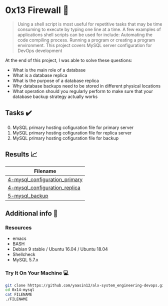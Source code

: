 # 0x13 Firewall :wrench:

> Using a shell script is most useful for repetitive tasks that may be time consuming to execute by typing one line at a time. A few examples of applications shell scripts can be used for include: Automating the code compiling process. Running a program or creating a program environment. This project covers MySQL server configuration for DevOps development

At the end of this project, I was able to solve these questions:

* What is the main role of a database
* What is a database replica
* What is the purpose of a database replica
* Why database backups need to be stored in different physical locations
* What operation should you regularly perform to make sure that your database backup strategy actually works


## Tasks :heavy_check_mark:

0. MySQL primary hosting cofiguration file for primary server
1. MySQL primary hosting cofiguration file for replica server
2. MySQL primary hosting cofiguration file for backup



## Results :chart_with_upwards_trend:

| Filename |
| ------ |
| [4-mysql_configuration_primary](https://github.com/yaasin12/alx-system_engineering-devops/blob/master/0x14-mysql/4-mysql_configuration_primary)|
| [4-mysql_configuration_replica](https://github.com/yaasin12/alx-system_engineering-devops/blob/master/0x14-mysql/4-mysql_configuration_replica)|
| [5-mysql_backup](https://github.com/yaasin12/alx-system_engineering-devops/blob/master/0x14-mysql/5-mysql_backup)|

## Additional info :construction:
### Resources

- emacs
- BASH
- Debian 9 stable / Ubuntu 16.04 / Ubuntu 18.04 
- Shellcheck
- MySQL 5.7.x


### Try It On Your Machine :computer:
```bash
git clone hhttps://github.com/yaasin12/alx-system_engineering-devops.git
cd 0x14-mysql
cat FILENAME
./FILENAME
```

